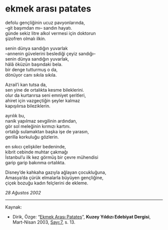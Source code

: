 # ekmek arası patates

defolu gençliğinin ucuz pavyonlarında,  
–git başımdan mı– sandın hayatı.  
günde sekiz litre alkol vermesi için doktorun  
şizofren olmalı ilkin.

senin dünya sandığın yuvarlak  
–annenin güvelerini beslediği çeyiz sandığı–  
senin dünya sandığın yuvarlak,  
hâlâ öküzün başındaki bela.  
bir denge tutturmuş o da,  
dönüyor canı sıkıla sıkıla.

Azrail’i kan tutsa da,  
sen yine de ortalıkta kesme bileklerini.  
olur da kurtarırsa seni emniyet şeritleri,  
ahiret için vazgeçtiğin şeyler kalmaz  
kapışılırsa bileziklerin.

ayrılık bu,  
nanik yapılmaz sevgilinin ardından,  
gör sol meleğinin kırmızı kartını.  
ortalığı sulamaktan başka işe de yarasın,  
gerilla korkuluğu gözlerin.

en sıkıcı çelişkiler bedeninde,  
kibrit cebinde muhtar çakmağı  
İstanbul’u ilk kez görmüş bir çevre mühendisi  
garip garip bakınma ortalıkta.

Disney’de kahkaha gazıyla ağlayan çocukluğuna,  
Amasya’da çürük elmalarla büyüyen gençliğine,  
çiçek bozuğu kadın felçlerini de ekleme.

_28 Ağustos 2002_

---
Kaynak: 

- Dirik, Özge: “[Ekmek Arası Patates](https://kuzeyyildizi.com/dergi/7/ekmek.arasi.patates-ozge.dirik)”, **Kuzey Yıldızı Edebiyat Dergisi**, Mart-Nisan 2003, [Sayı:7](https://kuzeyyildizi.com/sites/files/ky07.pdf), s. 13.
